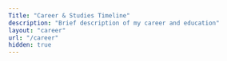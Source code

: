 ```yaml
---
Title: "Career & Studies Timeline"
description: "Brief description of my career and education"
layout: "career"
url: "/career"
hidden: true
---
```

